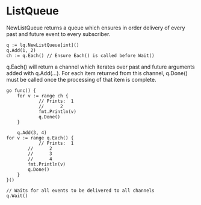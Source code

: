 # ListQueue

NewListQueue returns a queue which ensures in order delivery of every past and future event to every subscriber.

	q := lq.NewListQueue[int]()
	q.Add(1, 2)
	ch := q.Each() // Ensure Each() is called before Wait()

q.Each() will return a channel which iterates over past and future arguments added with q.Add(...). For each item
returned from this channel, q.Done() must be called once the processing of that item is complete.

	go func() {
		for v := range ch {
	    		// Prints: 	1
	      		//		2
	     		fmt.Println(v)
	        	q.Done()
		}
	
		q.Add(3, 4)
	for v := range q.Each() {
		    	// Prints: 	1
	  		//		2
	  		//		3
	  		//		4
	  		fmt.Println(v)
	  		q.Done()
		}
	}()

	// Waits for all events to be delivered to all channels
  	q.Wait()

